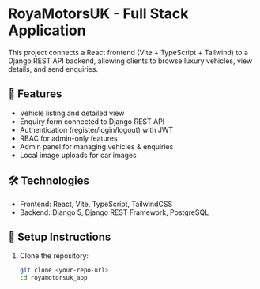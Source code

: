# RoyaMotorsUK - Full Stack Application

This project connects a React frontend (Vite + TypeScript + Tailwind) to a Django REST API backend, allowing clients to browse luxury vehicles, view details, and send enquiries.

## 🚀 Features
- Vehicle listing and detailed view
- Enquiry form connected to Django REST API
- Authentication (register/login/logout) with JWT
- RBAC for admin-only features
- Admin panel for managing vehicles & enquiries
- Local image uploads for car images

## 🛠 Technologies
- Frontend: React, Vite, TypeScript, TailwindCSS
- Backend: Django 5, Django REST Framework, PostgreSQL

## 📝 Setup Instructions

1. Clone the repository:
   ```bash
   git clone <your-repo-url>
   cd royamotorsuk_app
